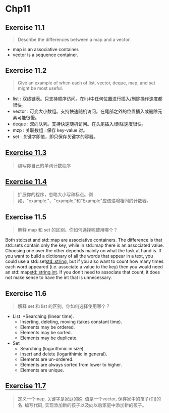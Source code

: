 
Chp11
==
Exercise 11.1
-
>Describe the differences between a map and a vector.

* map is an associative container.
* vector is a sequence container.

Exercise 11.2
-
>Give an example of when each of list, vector, deque, map, and set might be most useful.

* list : 双线链表。只支持顺序访问。在list中任何位置进行插入/删除操作速度都很快。
* vector : 可变大小数组。支持快速随机访问。在尾部之外的位置插入或删除元素可能很慢。
* deque : 双向队列。支持快速随机访问。在头尾插入/删除速度很快。
* mzp : 关联数组 : 保存 key-value 对。
* set : 关键字即值，即只保存关键字的容器。

[Exercise 11.3](https://github.com/yzs997/c-primer/tree/master/chp11/11.3)
-
>编写你自己的单词计数程序

[Exercise 11.4](https://github.com/yzs997/c-primer/tree/master/chp11/11.4)
-
>扩展你的程序，忽略大小写和标点。例如，"example."、"example,"和”Example"应该递增相同的计数器。

Exercise 11.5
-
>解释 map 和 set 的区别。你如何选择呢使用哪个？

Both std::set and std::map are associative containers. The difference is that std::sets contain only the key, while in std::map there is an associated value. Choosing one over the other depends mainly on what the task at hand is. If you want to build a dictionary of all the words that appear in a text, you could use a std::set<std::string>, but if you also want to count how many times each word appeared (i.e. associate a value to the key) then you would need an std::map<std::string,int>. If you don't need to associate that count, it does not make sense to have the int that is unnecessary.

Exercise 11.6
-
>解释 set 和 list 的区别。你如何选择使用哪个？

* List
  *Searching (linear time).
  * Inserting, deleting, moving (takes constant time).
  * Elements may be ordered.
  * Elements may be sorted.
  * Elements may be duplicate.
* Set
  * Searching (logarithmic in size).
  * Insert and delete (logarithimic in general).
  * Elements are un-ordered.
  * Elements are always sorted from lower to higher.
  * Elements are unique.
  
 [Exercise 11.7](https://github.com/yzs997/c-primer/tree/master/chp11/11.7)
 -
 >定义一个map, 关键字是家庭的姓, 值是一个vector, 保存家中的孩子(们)的名. 编写代码, 实现添加新的孩子以及向以后家庭中添加新的孩子。

